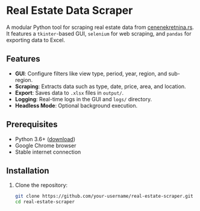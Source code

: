# Real Estate Data Scraper

A modular Python tool for scraping real estate data from [cenenekretnina.rs](https://www.cenenekretnina.rs/). It features a `tkinter`-based GUI, `selenium` for web scraping, and `pandas` for exporting data to Excel.

## Features

- **GUI**: Configure filters like view type, period, year, region, and sub-region.
- **Scraping**: Extracts data such as type, date, price, area, and location.
- **Export**: Saves data to `.xlsx` files in `output/`.
- **Logging**: Real-time logs in the GUI and `logs/` directory.
- **Headless Mode**: Optional background execution.

## Prerequisites

- Python 3.6+ ([download](https://www.python.org/))
- Google Chrome browser
- Stable internet connection

## Installation

1. Clone the repository:
   ```bash
   git clone https://github.com/your-username/real-estate-scraper.git
   cd real-estate-scraper